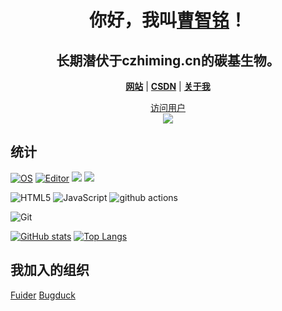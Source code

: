 <h1 align="center">你好，我叫<a href="https://czhiming.cn/">曹智铭</a>！</h1>
<h2 align="center">长期潜伏于czhiming.cn的碳基生物。</h2>


<p align="center">
  <strong><a href="https://czhiming.cn">网站</a></strong> |
  <strong><a href="https://blog.csdn.net/weixin_46898465">CSDN</a></strong> |
  <strong><a href="https://czhiming.cn/a-letter-for-you.html">关于我</a></strong>  
</p>
<a href="https://czhiming.cn"><p align="center">访问用户<br> <img src="https://profile-counter.glitch.me/xiaocao162020/count.svg" /></a>


## 统计

[![OS](https://img.shields.io/badge/OS-Windows-informational?style=flat-square&logo=windows&logoColor=white)](https://en.wikipedia.org/wiki/Windows)
[![Editor](https://img.shields.io/badge/Editor-VSCode-blue?style=flat-square&logo=visual-studio-code&logoColor=white)](https://code.visualstudio.com/)
[![](https://img.shields.io/website?color=0ab9e6&style=flat-square&up_message=MySite&url=https%3a%2f%2fczhiming.cn)](https://czhiming.cn/)
[![](https://img.shields.io/badge/python-v3.9-blue)](https://python.org)

![HTML5](https://img.shields.io/badge/-HTML5-%23E44D27?style=flat-square&logo=html5&logoColor=ffffff)
![JavaScript](https://img.shields.io/badge/-JavaScript-%23F7DF1C?style=flat-square&logo=javascript&logoColor=000000&labelColor=%23F7DF1C&color=%23FFCE5A)
<img alt="github actions" src="https://img.shields.io/badge/-Github_Actions-2088FF?style=flat-square&logo=github-actions&logoColor=white" />

![Git](https://img.shields.io/badge/-Git-%23F05032?style=flat-square&logo=git&logoColor=%23ffffff)


[![GitHub stats](https://czm-github-stats.vercel.app/api?username=cao-zhiming)](https://github.com/cao-zhiming?tab=repositories)
[![Top Langs](https://czm-github-stats.vercel.app/api/top-langs/?username=cao-zhiming&exclude_repo=github-readme-stats,class-site&hide=css,ejs,stylus)](https://github.com/cao-zhiming?tab=repositories)


## 我加入的组织

[Fuider](https://github.com/fuider)  [Bugduck](https://github.com/Bug-Duck)
